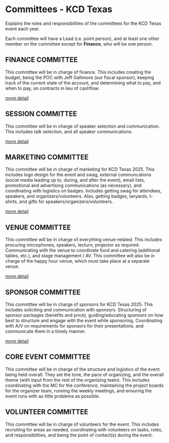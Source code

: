# Committees - KCD Texas
Explains the roles and responsibilities of the committees for the KCD Texas event each year.

Each committee will have a Lead (i.e. point person), and at least one other member on the committee except for **Finance**, who will be one person.

## FINANCE COMMITTEE
This committee will be in charge of finance. This includes creating the budget, being the POC with Jeff Gallimore (our fiscal sponsor), keeping track of the current state of the account, and determining what to pay, and when to pay, on contracts in lieu of cashflow.

[more detail](finance-committee.md)

## SESSION COMMITTEE
This committee will be in charge of speaker selection and communication. This includes talk selection, and all speaker communications.

[more detail](session-committee.md)

## MARKETING COMMITTEE
This committee will be in charge of marketing for KCD Texas 2025. This includes logo design for the event and swag, external communcations (social media leading up to, during, and after the event), email lists, promotional and advertising communications (as necessary), and coordinating with logistics on badges. Includes getting swag for attendees, speakers, and organizers/volunteers. Also, getting badges, lanyards, t-shirts, and gifts for speakers/organizers/volunteers.

[more detail](marketing-committee.md)

## VENUE COMMITTEE
This committee will be in charge of everything venue-related. This includes procuring microphones, speakers, lecturn, projector as required. Communicating with the venue to coordinate food and catering (additional tables, etc.), and stage management / AV. This committee will also be in charge of the happy hour venue, which must take place at a separate venue.

[more detail](venue-committee.md)

## SPONSOR COMMITTEE
This committee will be in charge of sponsors for KCD Texas 2025. This includes soliciting and communication with sponsors. Structuring of sponsor packages (benefits and price), guiding/educating sponsors on how best to structure and engage with the event while sponsoring. Coordinating with A/V on requirements for sponsors for their presentations, and communicate them in a timely manner.

[more detail](sponsor-committee.md)

## CORE EVENT COMMITTEE
This committee will be in charge of the structure and logistics of the event being held overall. They set the tone, the pace of organizing, and the overall theme (with input from the rest of the organizing team). This includes coordinating with the MC for the conference, maintaining the project boards for the organizer team, running the weekly meetings, and ensuring the event runs with as little problems as possible.

## VOLUNTEER COMMITTEE
This committee will be in charge of volunteers for the event. This includes recruiting for areas as needed, coordinating with volunteers on tasks, roles, and responsibilities, and being the point of contact(s) during the event.
